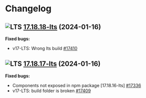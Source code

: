 # Changelog

## ![LTS](https://www.primefaces.org/wp-content/uploads/2020/01/lts-icon-24.png "PrimeNG LTS") [17.18.18-lts](https://www.npmjs.com/package/primeng/v/17.18.18-lts) (2024-01-16)

**Fixed bugs:**

- v17-LTS: Wrong lts build [\#17410](https://github.com/primefaces/primeng/issues/17410)

## ![LTS](https://www.primefaces.org/wp-content/uploads/2020/01/lts-icon-24.png "PrimeNG LTS") [17.18.17-lts](https://www.npmjs.com/package/primeng/v/17.18.18-lts) (2024-01-16)

**Fixed bugs:**

- Components not exposed in npm package [17.18.16-lts] [\#17336](https://github.com/primefaces/primeng/issues/17336)
- v17-LTS: build folder is broken [\#17409](https://github.com/primefaces/primeng/issues/17409)